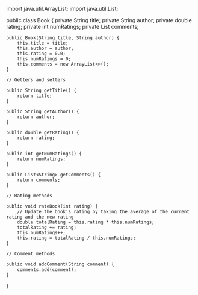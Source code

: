 import java.util.ArrayList;
import java.util.List;

public class Book {
    private String title;
    private String author;
    private double rating;
    private int numRatings;
    private List<String> comments;

    public Book(String title, String author) {
        this.title = title;
        this.author = author;
        this.rating = 0.0;
        this.numRatings = 0;
        this.comments = new ArrayList<>();
    }

    // Getters and setters

    public String getTitle() {
        return title;
    }

    public String getAuthor() {
        return author;
    }

    public double getRating() {
        return rating;
    }

    public int getNumRatings() {
        return numRatings;
    }

    public List<String> getComments() {
        return comments;
    }

    // Rating methods

    public void rateBook(int rating) {
        // Update the book's rating by taking the average of the current rating and the new rating
        double totalRating = this.rating * this.numRatings;
        totalRating += rating;
        this.numRatings++;
        this.rating = totalRating / this.numRatings;
    }

    // Comment methods

    public void addComment(String comment) {
        comments.add(comment);
    }
}
